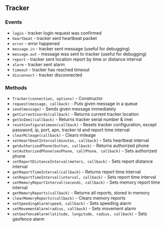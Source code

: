 Tracker
-------
### Events
* `login` - tracker login request was confirmed
* `heartbeat` - tracker sent heartbeat packet
* `error` - error happened
* `message.in` - tracker sent message (useful for debugging)
* `message.out` - message was sent to tracker (useful for debugging)
* `report` - tracker sent location report by time or distance interval
* `alarm` - tracker sent alarm 
* `timeout` - tracker has reached timeout
* `disconnect` - tracker disconnected

### Methods
* `Tracker(connection, options)` - Constructor
* `request(message, callback)` - Puts given message in a queue
* `send(message)` - Sends given message immediately
* `getCurrentCoords(callback)` - Returns current tracker location
* `getSnImei(callback)` - Returns tracker serial number & imei
* `resetConfiguratimeon(callback)` - Resets tracker configuration, except password, ip, port, apn, tracker id and report time interval
* `clearMileage(callback)` - Clears mileage
* `setHeartbeatInterval(minutes, callback)` - Sets heartbeat interval
* `getAuthorizedPhone(button, callback)` - Returns authorized phone
* `setAuthorizedPhone(smsPhone, callPhone, callback)` - Sets authorized phone
* `setReportDistanceInterval(meters, callback)` - Sets report distance interval
* `getReportTimeInterval(callback)` - Returns report time interval
* `setReportTimeInterval(interval, callback)` - Sets report time interval
* `setMemoryReportInterval(seconds, callback)` - Sets memory report time interval
* `getMemoryReports(callback)` - Returns all reports, stored in memory
* `clearMemoryReports(callback)` - Clears memory reports
* `setSpeedingAlarm(speed, callback)` - Sets speeding alarm
* `setMovementAlarm(radius, callback)` - Sets movement alarm
* `setGeofenceAlarm(latitude, longitude, radius, callback)` - Sets geofence alarm
